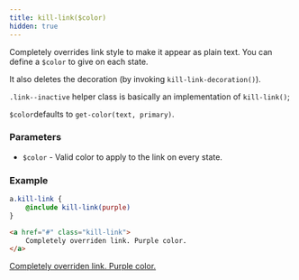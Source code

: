 ```yaml
---
title: kill-link($color)
hidden: true
---
```


Completely overrides link style to make it appear as plain text. You can define a `$color` to give on each state.

It also deletes the decoration (by invoking `kill-link-decoration()`).

`.link--inactive` helper class is basically an implementation of `kill-link()`;

`$color`defaults to `get-color(text, primary)`.

### Parameters

- `$color` - Valid color to apply to the link on every state.

### Example

```scss
a.kill-link {
    @include kill-link(purple)
}
```

```html
<a href="#" class="kill-link">
    Completely overriden link. Purple color.
</a>
```

<a href="#" class="kill-link">
    Completely overriden link. Purple color.
</a>


